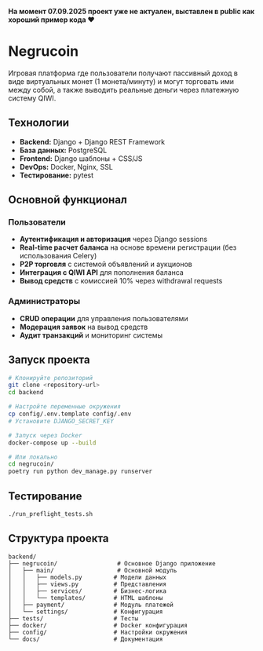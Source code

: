 **На момент 07.09.2025 проект уже не актуален, выставлен в public как хороший пример кода ❤️**

# Negrucoin

Игровая платформа где пользователи получают пассивный доход в виде виртуальных монет (1 монета/минуту) и могут торговать ими между собой, а также выводить реальные деньги через платежную систему QIWI.

## Технологии

- **Backend:** Django + Django REST Framework
- **База данных:** PostgreSQL
- **Frontend:** Django шаблоны + CSS/JS
- **DevOps:** Docker, Nginx, SSL
- **Тестирование:** pytest

## Основной функционал

### Пользователи
- **Аутентификация и авторизация** через Django sessions
- **Real-time расчет баланса** на основе времени регистрации (без использования Celery)
- **P2P торговля** с системой объявлений и аукционов
- **Интеграция с QIWI API** для пополнения баланса
- **Вывод средств** с комиссией 10% через withdrawal requests

### Администраторы
- **CRUD операции** для управления пользователями
- **Модерация заявок** на вывод средств
- **Аудит транзакций** и мониторинг системы

## Запуск проекта

```bash
# Клонируйте репозиторий
git clone <repository-url>
cd backend

# Настройте переменные окружения
cp config/.env.template config/.env
# Установите DJANGO_SECRET_KEY

# Запуск через Docker
docker-compose up --build

# Или локально
cd negrucoin/
poetry run python dev_manage.py runserver
```

## Тестирование

```bash
./run_preflight_tests.sh
```

## Структура проекта

```
backend/
├── negrucoin/                 # Основное Django приложение
│   ├── main/                  # Основной модуль
│   │   ├── models.py         # Модели данных
│   │   ├── views.py          # Представления
│   │   ├── services/         # Бизнес-логика
│   │   └── templates/        # HTML шаблоны
│   ├── payment/              # Модуль платежей
│   └── settings/             # Конфигурация
├── tests/                    # Тесты
├── docker/                   # Docker конфигурация
├── config/                   # Настройки окружения
└── docs/                     # Документация
```
